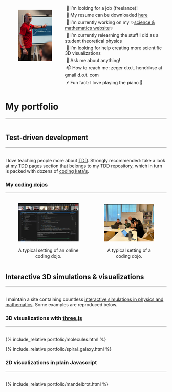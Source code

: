 <div style="display: flex;">
  <figure style="float: left; width: 25%; ">
    <img src="images/zeger-teaching-1.png" alt="Zeger" />
  </figure>
  <div style="float: left; width: 75%; vertical-align: top;">
   <div style="margin-bottom: 5px;">
    &nbsp;🔭 I’m looking for a job (freelance)!<br/>
   </div>
   <div style="margin-bottom: 5px;">
    &nbsp;📝 My resume can be downloaded <a href="https://www.hendrikse.name/cvWeb.docx.pdf">here</a><br/>
   </div>
   <div style="margin-bottom: 5px;">
    &nbsp;👯 I’m currently working on my ✨<a href="https://www.hendrikse.name/science/">science &amp; mathematics website</a>✨<br/>
   </div>
   <div style="margin-bottom: 5px;">
    &nbsp;🌱 I’m currently relearning the stuff I did as a student theoretical physics<br/>
   </div>
   <div style="margin-bottom: 5px;">
    &nbsp;🤔 I’m looking for help creating more scientific 3D visualizations<br/>
   </div>
   <div style="margin-bottom: 5px;">
    &nbsp;💬 Ask me about anything!<br/>
   </div>
   <div style="margin-bottom: 5px;">
    &nbsp;📫 How to reach me: zeger d.o.t. hendrikse at gmail d.o.t. com<br/>
   </div>
   <div style="margin-bottom: 5px;">
    &nbsp;⚡ Fun fact: I love playing the piano 🎹
   </div>
  </div>
</div>
<p style="clear: both;"></p>


# My portfolio
<div style="border-top: 2px solid #cccccc"><br/></div>

## Test-driven development
<div style="border-top: 1px solid #999999"><br/></div>

I love teaching people more about [TDD](https://www.hendrikse.name/tdd/).
Strongly recommended: take a look at [my TDD pages](https://www.hendrikse.name/tdd/) 
section that belongs to my TDD repository, which in turn is packed with dozens of 
[coding kata&apos;s](https://www.hendrikse.name/tdd/katas/index.html).

### My [coding dojos](https://www.hendrikse.name/dojo/index.html)
<div style="border-top: 1px solid #999999"><br/></div>

<div style="display: flex; align-items: flex-end;">
<figure style="float: left; width: 55%; text-align: center">
  <a href="https://www.hendrikse.name/tdd/dojo.html">
    <img alt="Online dojo" src="images/DojoInAction.png"/>
  </a>&nbsp;&nbsp;&nbsp;
  <figcaption>A typical setting of an online coding dojo.</figcaption>
</figure>
<figure style="float: right; width: 45%; text-align: center">
  <a href="https://www.hendrikse.name/tdd/dojo.html">
    <img src="images/zeger_teaching.jpg" alt="Coding dojo"/>
  </a>
  <figcaption><br/>A typical setting of a coding dojo.</figcaption>
</figure>
</div>
<p style="clear: both;"></p>

## Interactive 3D simulations & visualizations
<div style="border-top: 1px solid #999999"><br/></div>

I maintain a site containing countless 
[interactive simulations in physics and mathematics](https://www.hendrikse.name/science/).
Some examples are reproduced below.

### 3D visualizations with [three.js](https://threejs.org/)
<div style="border-top: 1px solid #999999"><br/></div>

{% include_relative portfolio/molecules.html %}

<p style="clear: both;"></p>

{% include_relative portfolio/spiral_galaxy.html %}

<p style="clear: both;"></p>

### 2D visualizations in plain Javascript
<div style="border-top: 1px solid #999999"><br/></div>

{% include_relative portfolio/mandelbrot.html %}

<p style="clear: both;"></p>
